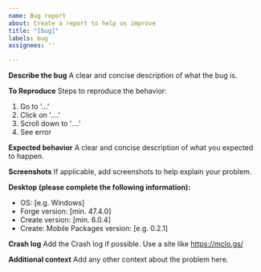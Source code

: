 ```yaml
---
name: Bug report
about: Create a report to help us improve
title: "[bug]"
labels: bug
assignees: ''

---
```


**Describe the bug**
A clear and concise description of what the bug is.

**To Reproduce**
Steps to reproduce the behavior:
1. Go to '...'
2. Click on '....'
3. Scroll down to '....'
4. See error

**Expected behavior**
A clear and concise description of what you expected to happen.

**Screenshots**
If applicable, add screenshots to help explain your problem.

**Desktop (please complete the following information):**
 - OS: [e.g. Windows]
 - Forge version: [min. 47.4.0]
 - Create version: [min. 6.0.4]
 - Create: Mobile Packages version: [e.g. 0.2.1]

**Crash log**
Add the Crash log if possible. Use a site like https://mclo.gs/

**Additional context**
Add any other context about the problem here.
